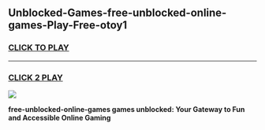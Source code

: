 
## Unblocked-Games-free-unblocked-online-games-Play-Free-otoy1
<h3>
<a href="https://premium76.site?title=free-unblocked-online-games&ref=10A">CLICK TO PLAY</a></h3>
<hr>

<h3>
<a href="https://premium76.site?title=free-unblocked-online-games&ref=10A">CLICK 2 PLAY</a>
  
</h3>

<a href="https://premium76.site?title=free-unblocked-online-games&ref=10A"><img src="https://clearcache.store/games.png"></a>


**free-unblocked-online-games games unblocked: Your Gateway to Fun and Accessible Online Gaming**

